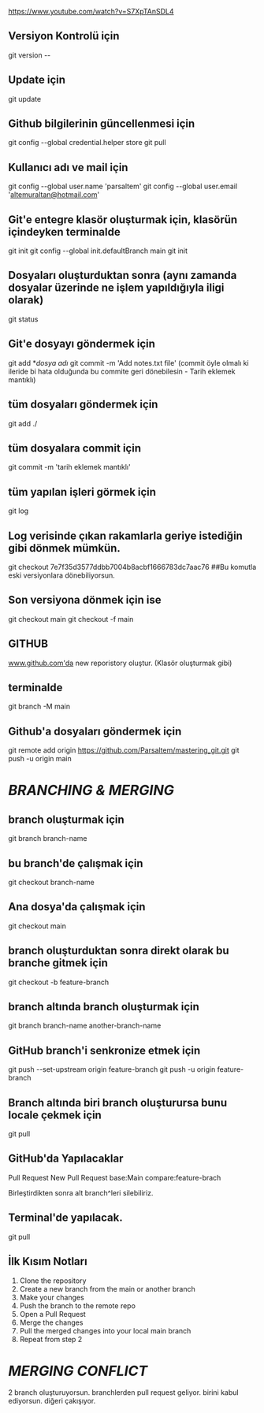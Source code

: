 https://www.youtube.com/watch?v=S7XpTAnSDL4

## Versiyon Kontrolü için
git version --

## Update için
git update

## Github bilgilerinin güncellenmesi için
git config --global credential.helper store
git pull

## Kullanıcı adı ve mail için
git config --global user.name 'parsaltem'
git config --global user.email 'altemuraltan@hotmail.com'

## Git'e entegre klasör oluşturmak için, klasörün içindeyken terminalde
git init
git config --global init.defaultBranch main
git init

## Dosyaları oluşturduktan sonra (aynı zamanda dosyalar üzerinde ne işlem yapıldığıyla iligi olarak)
git status

## Git'e dosyayı göndermek için
git add **dosya adı*
git commit -m 'Add notes.txt file' (commit öyle olmalı ki ileride bi hata olduğunda bu commite geri dönebilesin - Tarih eklemek mantıklı)

## tüm dosyaları göndermek için
git add ./

## tüm dosyalara commit için
git commit -m 'tarih eklemek mantıklı'

## tüm yapılan işleri görmek için 
git log

## Log verisinde çıkan rakamlarla geriye istediğin gibi dönmek mümkün.
git checkout 7e7f35d3577ddbb7004b8acbf1666783dc7aac76 ##Bu komutla eski versiyonlara dönebiliyorsun.

## Son versiyona dönmek için ise 
git checkout main 
git checkout -f main

## GITHUB
www.github.com'da new reporistory oluştur. (Klasör oluşturmak gibi)

## terminalde 
git branch -M main

## Github'a dosyaları göndermek için
git remote add origin https://github.com/Parsaltem/mastering_git.git
git push -u origin main

# *BRANCHING & MERGING*

## branch oluşturmak için
git branch branch-name

## bu branch'de çalışmak için
git checkout branch-name

## Ana dosya'da çalışmak için
git checkout main

## branch oluşturduktan sonra direkt olarak bu branche gitmek için
git checkout -b feature-branch

## branch altında branch oluşturmak için
git branch branch-name another-branch-name

## GitHub branch'i senkronize etmek için
git push --set-upstream origin feature-branch
git push -u origin feature-branch

## Branch altında biri branch oluşturursa bunu locale çekmek için
git pull

## GitHub'da Yapılacaklar
Pull Request
New Pull Request
base:Main compare:feature-brach

Birleştirdikten sonra alt branch^leri silebiliriz.

## Terminal'de yapılacak.
git pull

## İlk Kısım Notları
 1. Clone the repository
 2. Create a new branch from the main or another branch
 3. Make your changes
 4. Push the branch to the remote repo
 5. Open a Pull Request
 6. Merge the changes
 7. Pull the merged changes into your local main branch
 8. Repeat from step 2

# *MERGING CONFLICT*

2 branch oluşturuyorsun.
branchlerden pull request geliyor.
birini kabul ediyorsun.
diğeri çakışıyor.